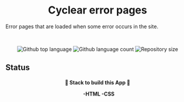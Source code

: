 
<h1 align="center">Cyclear error pages</h1>
 Error pages that are loaded when some error occurs in the site.
 
 &#xa0;

<p align="center">
  <img alt="Github top language" src="https://img.shields.io/github/languages/top/marcosicp/cyclear-custom-error-pages?color=56BEB8">
  <img alt="Github language count" src="https://img.shields.io/github/languages/count/marcosicp/cyclear-custom-error-pages?color=56BEB8">
  <img alt="Repository size" src="https://img.shields.io/github/repo-size/marcosicp/cyclear-custom-error-pages?color=56BEB8">
  
</p>

## Status

<h4 align="center">
	🚧 Stack to build this App 🚧

&#xa0;
  -HTML
  -CSS

</h4>


